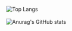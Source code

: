 ![Top Langs](https://github-readme-stats.vercel.app/api/top-langs/?username=ksbeasle&show_icons=true&theme=synthwave)
<br>
<br>
![Anurag's GitHub stats](https://github-readme-stats.vercel.app/api?username=ksbeasle&show_icons=true&theme=synthwave)

<br>
<!-- <img src="https://www.codewars.com/users/ksbeasle/badges/large" style="float: left; margin-right: 10px;" /> -->

<!---
ksbeasle/ksbeasle is a ✨ special ✨ repository because its `README.md` (this file) appears on your GitHub profile.
You can click the Preview link to take a look at your changes.
--->
